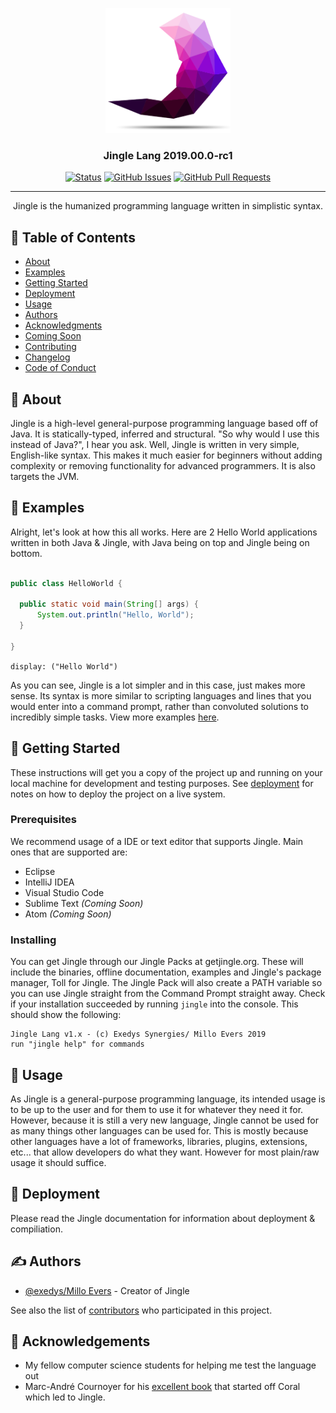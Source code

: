 <p align="center">
  <a href="" rel="noopener">
 <img width=200px height=200px src="https://raw.githubusercontent.com/exedys/jingle-lang/master/jingle%20logo.png" alt="Jingle Lang"></a>
</p>

<h3 align="center">Jingle Lang 2019.00.0-rc1</h3>

<div align="center">

  [![Status](https://img.shields.io/badge/status-active-success.svg?style=for-the-badge)](https://github.com/exedys/jingle-lang/blob/master/CHANGELOG.md)
  [![GitHub Issues](https://img.shields.io/github/issues/exedys/jingle-lang?style=for-the-badge)](https://github.com/exedys/jingle-lang/issues)
  [![GitHub Pull Requests](https://img.shields.io/github/issues-pr/exedys/jingle-lang?style=for-the-badge)](https://github.com/exedys/jingle-lang/pulls)

</div>

---

<p align="center"> Jingle is the humanized programming language written in simplistic syntax.
    <br> 
</p>

## 📝 Table of Contents
- [About](#about)
- [Examples](#examples)
- [Getting Started](#getting_started)
- [Deployment](#deployment)
- [Usage](#usage)
- [Authors](#authors)
- [Acknowledgments](#acknowledgement)
- [Coming Soon](../master/COMING_SOON.md)
- [Contributing](../master/CONTRIBUTING.md)
- [Changelog](../master/CHANGELOG.md)
- [Code of Conduct](../master/CODE_OF_CONDUCT.md)

## 📜 About <a name = "about"></a>
Jingle is a high-level general-purpose programming language based off of Java. It is statically-typed, inferred and structural. "So why would I use this instead of Java?", I hear you ask. Well, Jingle is written in very simple, English-like syntax. This makes it much easier for beginners without adding complexity or removing functionality for advanced programmers. It is also targets the JVM.

## 📔 Examples <a name = "examples"></a>
Alright, let's look at how this all works. Here are 2 Hello World applications written in both Java & Jingle, with Java being on top and Jingle being on bottom.

```java

public class HelloWorld {

  public static void main(String[] args) {
      System.out.println("Hello, World");
  }
  
}
```
`display: ("Hello World")`

As you can see, Jingle is a lot simpler and in this case, just makes more sense. Its syntax is more similar to scripting languages and lines that you would enter into a command prompt, rather than convoluted solutions to incredibly simple tasks. View more examples [here](https://github.com/exedys/jingle-lang/wiki/Syntax-Examples-and-Reference).

## 🏁 Getting Started <a name = "getting_started"></a>
These instructions will get you a copy of the project up and running on your local machine for development and testing purposes. See [deployment](#deployment) for notes on how to deploy the project on a live system.

### Prerequisites

We recommend usage of a IDE or text editor that supports Jingle. Main ones that are supported are:
* Eclipse 
* IntelliJ IDEA
* Visual Studio Code
* Sublime Text *(Coming Soon)*
* Atom *(Coming Soon)*

### Installing

You can get Jingle through our Jingle Packs at getjingle.org. These will include the binaries, offline documentation, examples and Jingle's package manager, Toll for Jingle. The Jingle Pack will also create a PATH variable so you can use Jingle straight from the Command Prompt straight away. Check if your installation succeeded by running `jingle` into the console. This should show the following:
```
Jingle Lang v1.x - (c) Exedys Synergies/ Millo Evers 2019
run "jingle help" for commands
``` 

## 🎈 Usage <a name="usage"></a>
As Jingle is a general-purpose programming language, its intended usage is to be up to the user and for them to use it for whatever they need it for. However, because it is still a very new language, Jingle cannot be used for as many things other languages can be used for. This is mostly because other languages have a lot of frameworks, libraries, plugins, extensions, etc... that allow developers do what they want. However for most plain/raw usage it should suffice.

## 🚀 Deployment <a name = "deployment"></a>
Please read the Jingle documentation for information about deployment & compiliation.

## ✍️ Authors <a name = "authors"></a>
- [@exedys/Millo Evers](https://github.com/exedys) - Creator of Jingle

See also the list of [contributors](https://github.com/getjingle/jingle-lang/contributors) who participated in this project.

## 🎉 Acknowledgements <a name = "acknowledgement"></a>
*  My fellow computer science students for helping me test the language out
* Marc-André Cournoyer for his [excellent book](http://createyourproglang.com/) that started off Coral which led to Jingle.
